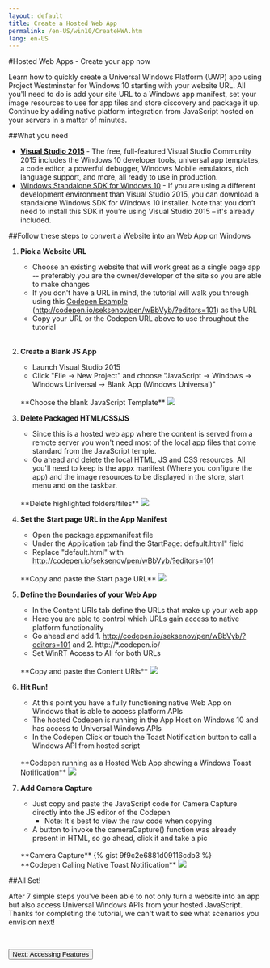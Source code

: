 ```yaml
---
layout: default
title: Create a Hosted Web App
permalink: /en-US/win10/CreateHWA.htm
lang: en-US
---
```


#Hosted Web Apps - Create your app now

Learn how to quickly create a Universal Windows Platform (UWP) app using Project Westminster for Windows 10 starting with your website URL. All you'll need to do is add your site URL to a Windows app manifest, set your image resources to use for app tiles and store discovery and package it up. Continue by adding native platform integration from JavaScript hosted on your servers in a matter of minutes. 

##What you need
  - [**Visual Studio 2015**](https://dev.windows.com/en-us/downloads) - The  free, full-featured Visual Studio Community 2015 includes the Windows 10 developer tools, universal app templates, a code editor, a powerful debugger, Windows Mobile emulators, rich language support, and more, all ready to use in production. 
  - [Windows Standalone SDK for Windows 10](https://dev.windows.com/en-us/downloads/windows-10-sdk) - If you are using a different development environment than Visual Studio 2015, you can download a standalone Windows SDK for Windows 10 installer. Note that you don’t need to install this SDK if you’re using Visual Studio 2015 – it's already included.

##Follow these steps to convert a Website into an Web App on Windows

1. **Pick a Website URL**
	* Choose an existing website that will work great as a single page app -- preferably you are the owner/developer of the site so you are able to make changes
	* If you don't have a URL in mind, the tutorial will walk you through using this [Codepen Example](http://codepen.io/seksenov/pen/wBbVyb/?editors=101) (http://codepen.io/seksenov/pen/wBbVyb/?editors=101) as the URL
	* Copy your URL or the Codepen URL above to use throughout the tutorial

	<br>

2. **Create a Blank JS App**
	* Launch Visual Studio 2015
	* Click "File -> New Project" and choose "JavaScript -> Windows -> Windows Universal -> Blank App (Windows Universal)" 

	<br>
	**Choose the blank JavaScript Template**
	<img src="{{site.baseurl}}/images/CreateHWA/BlankJSTemplate.PNG">

	<br>

3. **Delete Packaged HTML/CSS/JS**
	* Since this is a hosted web app where the content is served from a remote server you won't need most of the local app files that come standard from the JavaScript temple.
	* Go ahead and delete the local HTML, JS and CSS resources. All you'll need to keep is the appx manifest (Where you configure the app) and the image resources to be displayed in the store, start menu and on the taskbar.

	<br>
	**Delete highlighted folders/files**
	<img src="{{site.baseurl}}/images/CreateHWA/DeletePackagedContent.PNG">

	<br>

4. **Set the Start page URL in the App Manifest**
	* Open the package.appxmanifest file
	* Under the Application tab find the StartPage: default.html" field
	* Replace "default.html" with http://codepen.io/seksenov/pen/wBbVyb/?editors=101 

	<br>
	**Copy and paste the Start page URL**
	<img src="{{site.baseurl}}/images/CreateHWA/StartPageScreen.PNG">

	<br>

5. **Define the Boundaries of your Web App**
	* In the Content URIs tab define the URLs that make up your web app
	* Here you are able to control which URLs gain access to native platform functionality
	* Go ahead and add 1. http://codepen.io/seksenov/pen/wBbVyb/?editors=101 and 2. http://*.codepen.io/
	* Set WinRT Access to All for both URLs
	
	<br>
	**Copy and paste the Content URIs**
	<img src="{{site.baseurl}}/images/CreateHWA/ContentURIScreen.PNG">

	<br>
	
6. **Hit Run!** 
	* At this point you have a fully functioning native Web App on Windows that is able to access platform APIs
	* The hosted Codepen is running in the App Host on Windows 10 and has access to Universal Windows APIs
	* In the Codepen Click or touch the Toast Notification button to call a Windows API from hosted script

	<br>
	**Codepen running as a Hosted Web App showing a Windows Toast Notification**
	<img src="{{site.baseurl}}/images/CreateHWA/CodepenToast.PNG">
	<br>

7. **Add Camera Capture** 
	* Just copy and paste the JavaScript code for Camera Capture directly into the JS editor of the Codepen
		* Note: It's best to view the raw code when copying
	* A button to invoke the cameraCapture() function was already present in HTML, so go ahead, click it and take a pic

	<br>
	**Camera Capture**
	{% gist 9f9c2e6881d09116cdb3 %}
	<br>
	**Codepen Calling Native Toast Notification**
	<img src="{{site.baseurl}}/images/CreateHWA/CameraCapture.PNG">
	<br>

##All Set!

After 7 simple steps you've been able to not only turn a website into an app but also access Universal Windows APIs from your hosted JavaScript. Thanks for completing the tutorial, we can't wait to see what scenarios you envision next!

<br>

<a href="{{site.baseurl}}/{{page.lang}}/win10/HWAfeatures.htm"><button>Next: Accessing Features</button></a>
